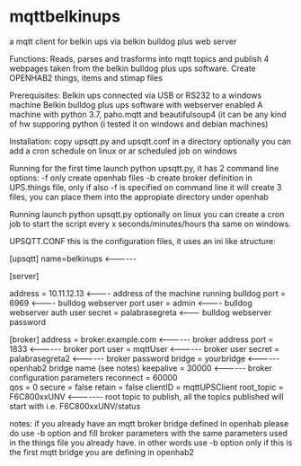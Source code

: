# mqttbelkinups
a mqtt client for belkin ups via belkin bulldog plus web server

Functions:
  Reads, parses and trasforms into mqtt topics and publish 4 webpages taken from the belkin bulldog plus ups software.
  Create OPENHAB2 things, items and stimap files 

Prerequisites:
  Belkin ups connected via USB or RS232 to a windows machine
  Belkin bulldog plus ups software with webserver enabled
  A machine with python 3.7, paho.mqtt and beautifulsoup4 (it can be any kind of hw supporing python (i tested it on windows and debian machines)

Installation:
  copy upsqtt.py and upsqtt.conf in a directory
  optionally you can add a cron schedule on linux or ar scheduled job on windows
  
Running for the first time
  launch python upsqtt.py, it has 2 command line options:
    -f only create openhab files
    -b create broker definition in UPS.things file, only if also -f is specified on command line
  it will create 3 files, you can place them into the appropiate directory under openhab

Running
  launch python upsqtt.py
  optionally on linux you can create a cron job to start the script every x seconds/minutes/hours tha same on windows.

UPSQTT.CONF
this is the configuration files, it uses an ini like structure:

[upsqtt]
name=belkinups   <------ 

[server]

address = 10.11.12.13  <---- address of the machine running bulldog
port = 6969            <---- bulldog webserver port
user = admin           <---- bulldog webserver auth user
secret = palabrasegreta <--- bulldog webserver password

[broker]
address = broker.example.com   <------ broker address
port = 1833                    <------ broker port
user = mqttUser                <------ broker user
secret = palabrasegreta2       <------ broker password
bridge = yourbridge            <------ openhab2 bridge name (see notes)
keepalive = 30000              <------ broker configuration parameters
reconnect = 60000       
qos = 0
secure = false
retain = false
clientID = mqttUPSClient
root_topic = F6C800xxUNV      <------- root topic to publish, all the topics published will start with i.e. F6C800xxUNV/status

notes: if you already have an mqtt broker bridge defined in openhab please do use -b option and fill broker parameters with the same parameters used in the things file you already have. in other words use -b option only if this is the first mqtt bridge you are defining in openhab2


